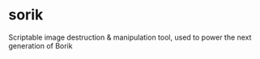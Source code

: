 # sorik
Scriptable image destruction &amp; manipulation tool, used to power the next generation of Borik
